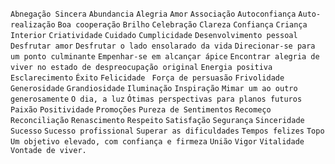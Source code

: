`Abnegação Sincera` `Abundancia` `Alegria` `Amor` `Associação` `Autoconfiança`
`Auto-realização` `Boa cooperação` `Brilho` `Celebração` `Clareza` `Confiança`
`Criança Interior` `Criatividade` `Cuidado` `Cumplicidade` `Desenvolvimento
pessoal` `Desfrutar amor` `Desfrutar o lado ensolarado da vida` `Direcionar-se
para um ponto culminante` `Empenhar-se em alcançar ápice` `Encontrar alegria
de viver no estado de despreocupação original` `Energia positiva`
`Esclarecimento` `Éxito` `Felicidade ` `Força de persuasão` `Frivolidade`
`Generosidade` `Grandiosidade` `Iluminação` `Inspiração` `Mimar um ao outro
generosamente` `O dia, a luz` `Ótimas perspectivas para planos futuros`
`Paixão` `Positividade` `Promoções` `Pureza de Sentimentos` `Recomeço`
`Reconciliação` `Renascimento` `Respeito` `Satisfação` `Segurança`
`Sinceridade` `Sucesso` `Sucesso profissional` `Superar as dificuldades`
`Tempos felizes` `Topo` `Um objetivo elevado, com confiança e firmeza` `União`
`Vigor` `Vitalidade` `Vontade de viver.`

